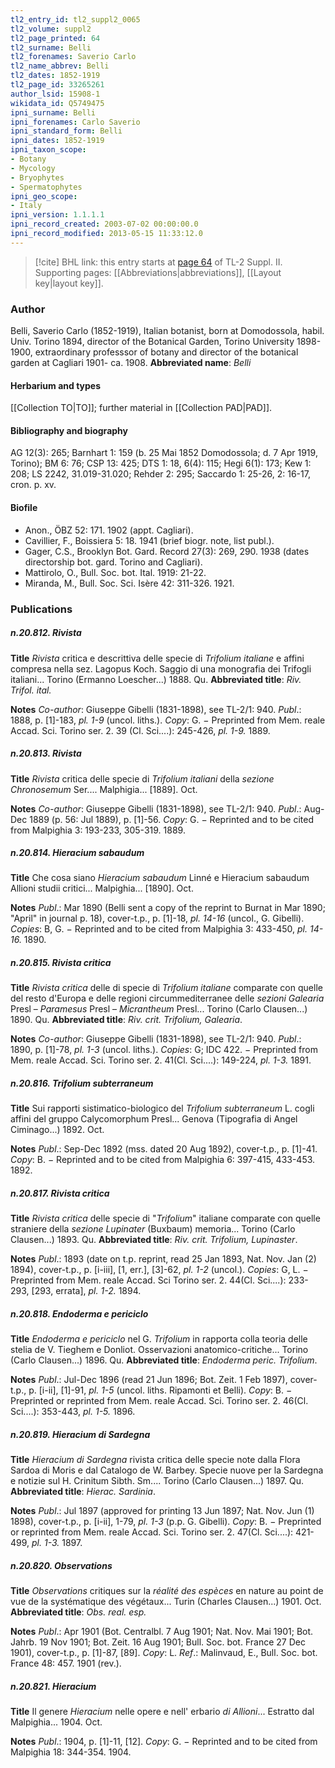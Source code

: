 ```yaml
---
tl2_entry_id: tl2_suppl2_0065
tl2_volume: suppl2
tl2_page_printed: 64
tl2_surname: Belli
tl2_forenames: Saverio Carlo
tl2_name_abbrev: Belli
tl2_dates: 1852-1919
tl2_page_id: 33265261
author_lsid: 15908-1
wikidata_id: Q5749475
ipni_surname: Belli
ipni_forenames: Carlo Saverio
ipni_standard_form: Belli
ipni_dates: 1852-1919
ipni_taxon_scope: 
- Botany
- Mycology
- Bryophytes
- Spermatophytes
ipni_geo_scope: 
- Italy
ipni_version: 1.1.1.1
ipni_record_created: 2003-07-02 00:00:00.0
ipni_record_modified: 2013-05-15 11:33:12.0
---
```



> [!cite] BHL link: this entry starts at [page 64](https://www.biodiversitylibrary.org/page/33265261) of TL-2 Suppl. II.
> Supporting pages: [[Abbreviations|abbreviations]], [[Layout key|layout key]].

### Author

Belli, Saverio Carlo (1852-1919), Italian botanist, born at Domodossola, habil. Univ. Torino 1894, director of the Botanical Garden, Torino University 1898-1900, extraordinary professsor of botany and director of the botanical garden at Cagliari 1901- ca. 1908. 
**Abbreviated name**: *Belli*

#### Herbarium and types

[[Collection TO|TO]]; further material in [[Collection PAD|PAD]].

#### Bibliography and biography

AG 12(3): 265; Barnhart 1: 159 (b. 25 Mai 1852 Domodossola; d. 7 Apr 1919, Torino); BM 6: 76; CSP 13: 425; DTS 1: 18, 6(4): 115; Hegi 6(1): 173; Kew 1: 208; LS 2242, 31.019-31.020; Rehder 2: 295; Saccardo 1: 25-26, 2: 16-17, cron. p. xv.

#### Biofile

- Anon., ÖBZ 52: 171. 1902 (appt. Cagliari).
- Cavillier, F., Boissiera 5: 18. 1941 (brief biogr. note, list publ.).
- Gager, C.S., Brooklyn Bot. Gard. Record 27(3): 269, 290. 1938 (dates directorship bot. gard. Torino and Cagliari).
- Mattirolo, O., Bull. Soc. bot. Ital. 1919: 21-22.
- Miranda, M., Bull. Soc. Sci. Isère 42: 311-326. 1921.

### Publications

##### n.20.812. Rivista

**Title**
*Rivista* critica e descrittiva delle specie di *Trifolium italiane* e affini compresa nella sez. Lagopus Koch. Saggio di una monografia dei Trifogli italiani... Torino (Ermanno Loescher...) 1888. Qu.
**Abbreviated title**: *Riv. Trifol. ital.*

**Notes**
*Co-author*: Giuseppe Gibelli (1831-1898), see TL-2/1: 940.
*Publ*.: 1888, p. \[1\]-183, *pl. 1-9* (uncol. liths.). *Copy*: G. − Preprinted from Mem. reale Accad. Sci. Torino ser. 2. 39 (Cl. Sci....): 245-426, *pl. 1-9.* 1889.

##### n.20.813. Rivista

**Title**
*Rivista* critica delle specie di *Trifolium italiani* della *sezione Chronosemum* Ser.... Malphigia... \[1889\]. Oct.

**Notes**
*Co-author*: Giuseppe Gibelli (1831-1898), see TL-2/1: 940.
*Publ*.: Aug-Dec 1889 (p. 56: Jul 1889), p. \[1\]-56. *Copy*: G. − Reprinted and to be cited from Malpighia 3: 193-233, 305-319. 1889.

##### n.20.814. Hieracium sabaudum

**Title**
Che cosa siano *Hieracium sabaudum* Linné e Hieracium sabaudum Allioni studii critici... Malpighia... \[1890\]. Oct.

**Notes**
*Publ*.: Mar 1890 (Belli sent a copy of the reprint to Burnat in Mar 1890; "April" in journal p. 18), cover-t.p., p. \[1\]-18, *pl. 14-16* (uncol., G. Gibelli). *Copies*: B, G. − Reprinted and to be cited from Malpighia 3: 433-450, *pl. 14-16.* 1890.

##### n.20.815. Rivista critica

**Title**
*Rivista critica* delle di specie di *Trifolium italiane* comparate con quelle del resto d'Europa e delle regioni circummediterranee delle *sezioni Galearia* Presl – *Paramesus* Presl – *Micrantheum* Presl... Torino (Carlo Clausen...) 1890. Qu.
**Abbreviated title**: *Riv. crit. Trifolium, Galearia*.

**Notes**
*Co-author*: Giuseppe Gibelli (1831-1898), see TL-2/1: 940.
*Publ*.: 1890, p. \[1\]-78, *pl. 1-3* (uncol. liths.). *Copies*: G; IDC 422. − Preprinted from Mem. reale Accad. Sci. Torino ser. 2. 41(Cl. Sci....): 149-224, *pl. 1-3.* 1891.

##### n.20.816. Trifolium subterraneum

**Title**
Sui rapporti sistimatico-biologico del *Trifolium subterraneum* L. cogli affini del gruppo Calycomorphum Presl... Genova (Tipografia di Angel Ciminago...) 1892. Oct.

**Notes**
*Publ*.: Sep-Dec 1892 (mss. dated 20 Aug 1892), cover-t.p., p. \[1\]-41. *Copy*: B. − Reprinted and to be cited from Malpighia 6: 397-415, 433-453. 1892.

##### n.20.817. Rivista critica

**Title**
*Rivista critica* delle specie di "*Trifolium*" italiane comparate con quelle straniere della *sezione Lupinater* (Buxbaum) memoria... Torino (Carlo Clausen...) 1893. Qu.
**Abbreviated title**: *Riv. crit. Trifolium, Lupinaster*.

**Notes**
*Publ*.: 1893 (date on t.p. reprint, read 25 Jan 1893, Nat. Nov. Jan (2) 1894), cover-t.p., p. \[i-iii\], \[1, err.\], \[3\]-62, *pl. 1-2* (uncol.). *Copies*: G, L. − Preprinted from Mem. reale Accad. Sci Torino ser. 2. 44(Cl. Sci....): 233-293, \[293, errata\], *pl. 1-2.* 1894.

##### n.20.818. Endoderma e periciclo

**Title**
*Endoderma e periciclo* nel G. *Trifolium* in rapporta colla teoria delle stelia de V. Tieghem e Donliot. Osservazioni anatomico-critiche... Torino (Carlo Clausen...) 1896. Qu.
**Abbreviated title**: *Endoderma peric. Trifolium*.

**Notes**
*Publ*.: Jul-Dec 1896 (read 21 Jun 1896; Bot. Zeit. 1 Feb 1897), cover-t.p., p. \[i-ii\], \[1\]-91, *pl. 1-5* (uncol. liths. Ripamonti et Belli). *Copy*: B. − Preprinted or reprinted from Mem. reale Accad. Sci. Torino ser. 2. 46(Cl. Sci....): 353-443, *pl. 1-5.* 1896.

##### n.20.819. Hieracium di Sardegna

**Title**
*Hieracium di Sardegna* rivista critica delle specie note dalla Flora Sardoa di Moris e dal Catalogo de W. Barbey. Specie nuove per la Sardegna e notizie sul H. Crinitum Sibth. Sm.... Torino (Carlo Clausen...) 1897. Qu.
**Abbreviated title**: *Hierac. Sardinia*.

**Notes**
*Publ*.: Jul 1897 (approved for printing 13 Jun 1897; Nat. Nov. Jun (1) 1898), cover-t.p., p. \[i-ii\], 1-79, *pl. 1-3* (p.p. G. Gibelli). *Copy*: B. − Preprinted or reprinted from Mem. reale Accad. Sci. Torino ser. 2. 47(Cl. Sci....): 421-499, *pl. 1-3.* 1897.

##### n.20.820. Observations

**Title**
*Observations* critiques sur la *réalité des espèces* en nature au point de vue de la systématique des végétaux... Turin (Charles Clausen...) 1901. Oct.
**Abbreviated title**: *Obs. real. esp.*

**Notes**
*Publ*.: Apr 1901 (Bot. Centralbl. 7 Aug 1901; Nat. Nov. Mai 1901; Bot. Jahrb. 19 Nov 1901; Bot. Zeit. 16 Aug 1901; Bull. Soc. bot. France 27 Dec 1901), cover-t.p., p. \[1\]-87, \[89\]. *Copy*: L.
*Ref*.: Malinvaud, E., Bull. Soc. bot. France 48: 457. 1901 (rev.).

##### n.20.821. Hieracium

**Title**
Il genere *Hieracium* nelle opere e nell' erbario *di Allioni*... Estratto dal Malpighia... 1904. Oct.

**Notes**
*Publ*.: 1904, p. \[1\]-11, \[12\]. *Copy*: G. − Reprinted and to be cited from Malpighia 18: 344-354. 1904.

